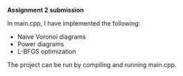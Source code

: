 **Assignment 2 submission**

In main.cpp, I have implemented the following:
- Naive Voronoi diagrams
- Power diagrams
- L-BFGS optimization

The project can be run by compiling and running main.cpp.

